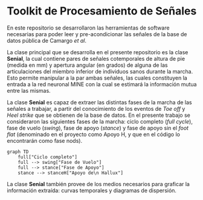 # Toolkit de Procesamiento de Señales

En este repositorio se desarrollaron las herramientas de software
necesarias para poder leer y pre-acondicionar las señales de la
base de datos pública de Camargo _et al_.

La clase principal que se desarrolla en el presente repositorio es
la clase **Senial**, la cual contiene pares de señales cotemporales
de altura de pie (medida en mm) y apertura angular (en grados) de 
alguna de las articulaciones del miembro inferior de individuos sanos
durante la marcha. Esto permite manipular a la par ambas señales,
las cuales constituyen la entrada a la red neuronal MINE con la cual 
se estimará la información mutua entre las mismas.

La clase **Senial** es capaz de extraer las distintas fases de la 
marcha de las señales a trabajar, a partir del conocimiento de 
los eventos de _Toe off_ y _Heel strike_ que se obtienen de la base
de datos. En el presente trabajo se consideraron las siguientes 
fases de la marcha: ciclo completo (_full cycle_), fase de 
vuelo (_swing_), fase de apoyo (_stance_) y fase de apoyo sin el
_foot flat_ (denominado en el proyecto como Apoyo H, y que en el
código lo encontrarán como fase nods).

```mermaid
graph TD
    full["Ciclo completo"]
    full --> swing["Fase de Vuelo"]
    full --> stance["Fase de Apoyo"]
    stance --> stanceH["Apoyo de\n Hallux"]
```

La clase **Senial** también provee de los medios necesarios para
graficar la información extraída: curvas temporales y diagramas
de dispersión.
